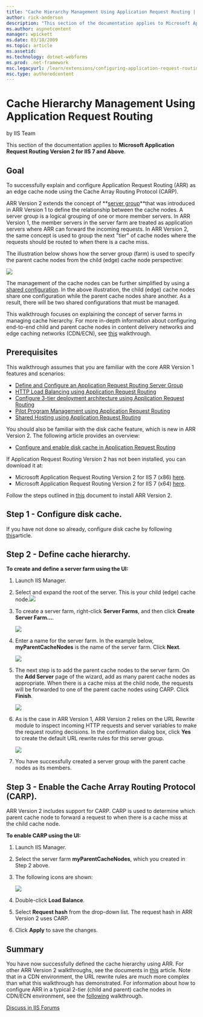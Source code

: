 ```yaml
---
title: "Cache Hierarchy Management Using Application Request Routing | Microsoft Docs"
author: rick-anderson
description: "This section of the documentation applies to Microsoft Application Request Routing Version 2 for IIS 7 and Above . Goal To successfully explain and configure..."
ms.author: aspnetcontent
manager: wpickett
ms.date: 03/18/2009
ms.topic: article
ms.assetid: 
ms.technology: dotnet-webforms
ms.prod: .net-framework
msc.legacyurl: /learn/extensions/configuring-application-request-routing-arr/cache-hierarchy-management-using-application-request-routing
msc.type: authoredcontent
---
```

Cache Hierarchy Management Using Application Request Routing
====================
by IIS Team

This section of the documentation applies to **Microsoft Application Request Routing Version 2 for IIS 7 and Above**.

## Goal

To successfully explain and configure Application Request Routing (ARR) as an edge cache node using the Cache Array Routing Protocol (CARP).

ARR Version 2 extends the concept of **[server group](define-and-configure-an-application-request-routing-server-farm.md)**that was introduced in ARR Version 1 to define the relationship between the cache nodes. A server group is a logical grouping of one or more member servers. In ARR Version 1, the member servers in the server farm are treated as application servers where ARR can forward the incoming requests. In ARR Version 2, the same concept is used to group the next "tier" of cache nodes where the requests should be routed to when there is a cache miss.

The illustration below shows how the server group (farm) is used to specify the parent cache nodes from the child (edge) cache node perspective:

[![](cache-hierarchy-management-using-application-request-routing/_static/image2.jpg)](cache-hierarchy-management-using-application-request-routing/_static/image1.jpg)

The management of the cache nodes can be further simplified by using a [shared configuration](../../manage/managing-your-configuration-settings/shared-configuration_264.md). In the above illustration, the child (edge) cache nodes share one configuration while the parent cache nodes share another. As a result, there will be two shared configurations that must be managed.

This walkthrough focuses on explaining the concept of server farms in managing cache hierarchy. For more in-depth information about configuring end-to-end child and parent cache nodes in content delivery networks and edge caching networks (CDN/ECN), see [this](../installing-application-request-routing-arr/deploying-application-request-routing-in-cdn.md) walkthrough.

## Prerequisites

This walkthrough assumes that you are familiar with the core ARR Version 1 features and scenarios:

- [Define and Configure an Application Request Routing Server Group](define-and-configure-an-application-request-routing-server-farm.md)
- [HTTP Load Balancing using Application Request Routing](http-load-balancing-using-application-request-routing.md)
- [Configure 3-tier deployment architecture using Application Request Routing](configure-3-tier-deployment-architecture-using-application-request-routing.md)
- [Pilot Program Management using Application Request Routing](pilot-program-management-using-application-request-routing.md)
- [Shared Hosting using Application Request Routing](shared-hosting-using-application-request-routing-arr.md)

You should also be familiar with the disk cache feature, which is new in ARR Version 2. The following article provides an overview:

- [Configure and enable disk cache in Application Request Routing](configure-and-enable-disk-cache-in-application-request-routing.md)

If Application Request Routing Version 2 has not been installed, you can download it at:

- Microsoft Application Request Routing Version 2 for IIS 7 (x86) [here](https://download.microsoft.com/download/4/D/F/4DFDA851-515F-474E-BA7A-5802B3C95101/ARRv2_setup_x86.EXE).
- Microsoft Application Request Routing Version 2 for IIS 7 (x64) [here](https://download.microsoft.com/download/3/4/1/3415F3F9-5698-44FE-A072-D4AF09728390/ARRv2_setup_x64.EXE).

Follow the steps outlined in [this](../installing-application-request-routing-arr/install-application-request-routing-version-2.md) document to install ARR Version 2.

## Step 1 - Configure disk cache.

If you have not done so already, configure disk cache by following [this](configure-and-enable-disk-cache-in-application-request-routing.md)article.

## Step 2 - Define cache hierarchy.

**To create and define a server farm using the UI:** 

1. Launch IIS Manager.
2. Select and expand the root of the server. This is your child (edge) cache node.![](cache-hierarchy-management-using-application-request-routing/_static/image3.jpg)
3. To create a server farm, right-click **Server Farms**, and then click **Create Server Farm...**.

    ![](cache-hierarchy-management-using-application-request-routing/_static/image4.jpg)
4. Enter a name for the server farm. In the example below, **myParentCacheNodes** is the name of the server farm. Click **Next**.

    [![](cache-hierarchy-management-using-application-request-routing/_static/image6.jpg)](cache-hierarchy-management-using-application-request-routing/_static/image5.jpg)
5. The next step is to add the parent cache nodes to the server farm. On the **Add Server** page of the wizard, add as many parent cache nodes as appropriate. When there is a cache miss at the child node, the requests will be forwarded to one of the parent cache nodes using CARP. Click **Finish**.

    [![](cache-hierarchy-management-using-application-request-routing/_static/image8.jpg)](cache-hierarchy-management-using-application-request-routing/_static/image7.jpg)
6. As is the case in ARR Version 1, ARR Version 2 relies on the URL Rewrite module to inspect incoming HTTP requests and server variables to make the request routing decisions. In the confirmation dialog box, click **Yes** to create the default URL rewrite rules for this server group.

    [![](cache-hierarchy-management-using-application-request-routing/_static/image10.jpg)](cache-hierarchy-management-using-application-request-routing/_static/image9.jpg)
7. You have successfully created a server group with the parent cache nodes as its members.

## Step 3 - Enable the Cache Array Routing Protocol (CARP).

ARR Version 2 includes support for CARP. CARP is used to determine which parent cache node to forward a request to when there is a cache miss at the child cache node.

**To enable CARP using the UI:** 

1. Launch IIS Manager.
2. Select the server farm **myParentCacheNodes**, which you created in Step 2 above.
3. The following icons are shown:

    [![](cache-hierarchy-management-using-application-request-routing/_static/image12.jpg)](cache-hierarchy-management-using-application-request-routing/_static/image11.jpg)
4. Double-click **Load Balance**.
5. Select **Request hash** from the drop-down list. The request hash in ARR Version 2 uses CARP.
6. Click **Apply** to save the changes.

## Summary

You have now successfully defined the cache hierarchy using ARR. For other ARR Version 2 walkthroughs, see the documents in [this](../planning-for-arr/application-request-routing-version-2-overview.md) article. Note that in a CDN environment, the URL rewrite rules are much more complex than what this walkthrough has demonstrated. For information about how to configure ARR in a typical 2-tier (child and parent) cache nodes in CDN/ECN environment, see the [following](../installing-application-request-routing-arr/deploying-application-request-routing-in-cdn.md) walkthrough.


[Discuss in IIS Forums](https://forums.iis.net/1154.aspx)